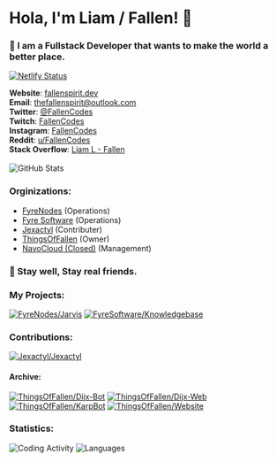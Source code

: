 # Hola, I'm Liam / Fallen! 👋

### 💙️ I am a Fullstack Developer that wants to make the world a better place.

[![Netlify Status](https://api.netlify.com/api/v1/badges/6738ea92-7b99-4499-8a32-2e5f51310706/deploy-status)](https://fallenspirit.dev)

**Website**: [fallenspirit.dev](https://fallenspirit.dev)<br/>
**Email**: [thefallenspirit@outlook.com](mailto:thefallenspirit@outlook.com)<br/>
**Twitter**: [@FallenCodes](https://twitter.com/FallenCodes)<br/>
**Twitch**: [FallenCodes](https://twitch.tv/fallencodes)<br/>
**Instagram**: [FallenCodes](https://instagram.com/fallencodes)<br/>
**Reddit**: [u/FallenCodes](https://www.reddit.com/user/fallencodes)<br/>
**Stack Overflow**: [Liam L - Fallen](https://stackoverflow.com/users/15903401/liam-l-fallen?tab=profile)
<br/><br/>
![GitHub Stats](https://github-readme-stats.vercel.app/api?username=TheFallenSpirit&count_private=true&show_icons=true&hide=issues&theme=midnight-purple&hide_border=true&locale=en)

### Orginizations:
* [FyreNodes](https://github.com/FyreNodes) (Operations)
* [Fyre Software](https://github.com/FyreSoftware) (Operations)
* [Jexactyl](https://github.com/Jexactyl/Jexactyl) (Contributer)
* [ThingsOfFallen](https://github.com/ThingsOfFallen) (Owner)
* [NavoCloud (Closed)](https://github.com/NavoCloud) (Management)

### 💜️ Stay well, Stay real friends.

### My Projects:
[![FyreNodes/Jarvis](https://github-readme-stats.vercel.app/api/pin/?username=FyreNodes&repo=Jarvis&theme=midnight-purple&hide_border=true&locale=en&show_owner=true)](https://github.com/FyreNodes/Jarvis)
[![FyreSoftware/Knowledgebase](https://github-readme-stats.vercel.app/api/pin/?username=FyreSoftware&repo=Knowledgebase&theme=midnight-purple&hide_border=true&locale=en&show_owner=true)](https://github.com/FyreSoftware/Knowledgebase)

### Contributions:
[![Jexactyl/Jexactyl](https://github-readme-stats.vercel.app/api/pin/?username=Jexactyl&repo=Jexactyl&theme=midnight-purple&hide_border=true&locale=en&show_owner=false)](https://github.com/Jexactyl/Jexactyl)

#### Archive:
[![ThingsOfFallen/Dijx-Bot](https://github-readme-stats.vercel.app/api/pin/?username=ThingsOfFallen&repo=Dijx-Bot&theme=midnight-purple&hide_border=true&locale=en&show_owner=false)](https://github.com/ThingsOfFallen/Dijx-Bot)
[![ThingsOfFallen/Dijx-Web](https://github-readme-stats.vercel.app/api/pin/?username=ThingsOfFallen&repo=Dijx-Web&theme=midnight-purple&hide_border=true&locale=en&show_owner=false)](https://github.com/ThingsOfFallen/Dijx-Web)
[![ThingsOfFallen/KarpBot](https://github-readme-stats.vercel.app/api/pin/?username=ThingsOfFallen&repo=KarpBot&theme=midnight-purple&hide_border=true&locale=en&show_owner=false)](https://github.com/ThingsOfFallen/KarpBot)
[![ThingsOfFallen/Website](https://github-readme-stats.vercel.app/api/pin/?username=ThingsOfFallen&repo=Website&theme=midnight-purple&hide_border=true&locale=en&show_owner=false)](https://github.com/ThingsOfFallen/Website)

### Statistics:
![Coding Activity](https://wakatime.com/share/@Fallen/51e6bc9f-3b26-423f-84fe-ad868d1fb212.svg)
![Languages](https://wakatime.com/share/@Fallen/344236ee-1b2f-4652-957e-c003f70f0905.svg)
